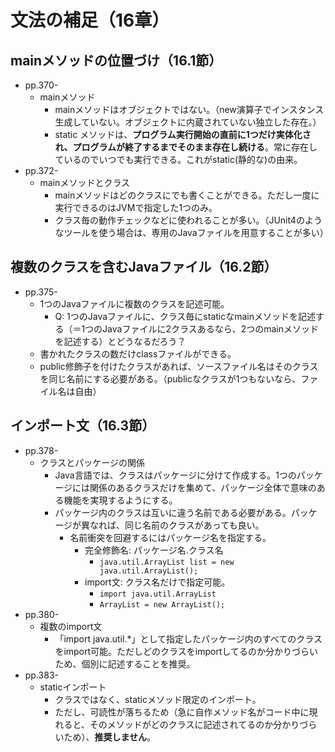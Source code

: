 # 文法の補足（16章）

## mainメソッドの位置づけ（16.1節）
- pp.370-
  - mainメソッド
    - mainメソッドはオブジェクトではない。（new演算子でインスタンス生成していない。オブジェクトに内蔵されていない独立した存在。）
    - static メソッドは、**プログラム実行開始の直前に1つだけ実体化され、プログラムが終了するまでそのまま存在し続ける**。常に存在しているのでいつでも実行できる。これがstatic(静的な)の由来。
- pp.372-
  - mainメソッドとクラス
    - mainメソッドはどのクラスにでも書くことができる。ただし一度に実行できるのはJVMで指定した1つのみ。
    - クラス毎の動作チェックなどに使われることが多い。（JUnit4のようなツールを使う場合は、専用のJavaファイルを用意することが多い）

## 複数のクラスを含むJavaファイル（16.2節）
- pp.375-
  - 1つのJavaファイルに複数のクラスを記述可能。
    - Q: 1つのJavaファイルに、クラス毎にstaticなmainメソッドを記述する（＝1つのJavaファイルに2クラスあるなら、2つのmainメソッドを記述する）とどうなるだろう？
  - 書かれたクラスの数だけclassファイルができる。
  - public修飾子を付けたクラスがあれば、ソースファイル名はそのクラスを同じ名前にする必要がある。（publicなクラスが1つもないなら、ファイル名は自由）

## インポート文（16.3節）
- pp.378-
  - クラスとパッケージの関係
    - Java言語では、クラスはパッケージに分けて作成する。1つのパッケージには関係のあるクラスだけを集めて、パッケージ全体で意味のある機能を実現するようにする。
    - パッケージ内のクラスは互いに違う名前である必要がある。パッケージが異なれば、同じ名前のクラスがあっても良い。
      - 名前衝突を回避するにはパッケージ名を指定する。
        - 完全修飾名: パッケージ名.クラス名
          - ``java.util.ArrayList list = new java.util.ArrayList();``
        - import文: クラス名だけで指定可能。
          - ``import java.util.ArrayList``
          - ``ArrayList = new ArrayList();``
- pp.380-
  - 複数のimport文
    - 「import java.util.*」として指定したパッケージ内のすべてのクラスをimport可能。ただしどのクラスをimportしてるのか分かりづらいため、個別に記述することを推奨。
- pp.383-
  - staticインポート
    - クラスではなく、staticメソッド限定のインポート。
    - ただし、可読性が落ちるため（急に自作メソッド名がコード中に現れると、そのメソッドがどのクラスに記述されてるのか分かりづらいため）、**推奨しません**。
